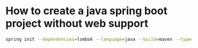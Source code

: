 # How to create a java spring boot project without web support

```bash
spring init --dependencies=lombok --language=java --build=maven --type=maven-project --package-name=cl.spring.tcp.example spring-tcp
```